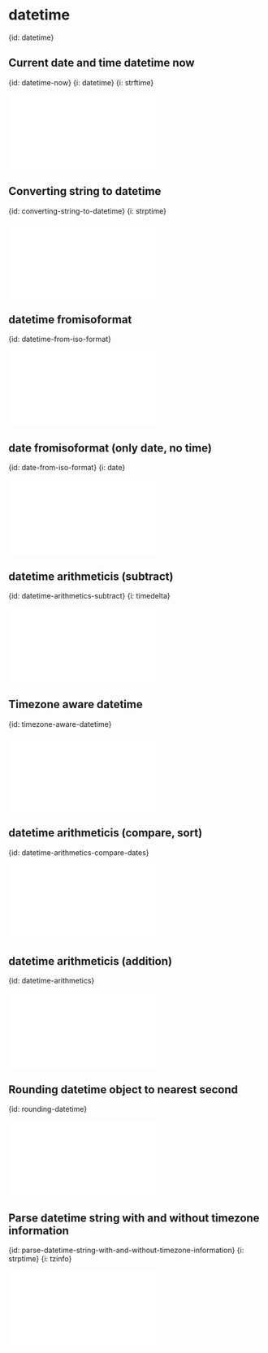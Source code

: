 # datetime
{id: datetime}

## Current date and time datetime now
{id: datetime-now}
{i: datetime}
{i: strftime}

![](examples/datetime/datetime_now.py)


## Converting string to datetime
{id: converting-string-to-datetime}
{i: strptime}

![](examples/datetime/converting_string_to_datetime.py)

## datetime fromisoformat
{id: datetime-from-iso-format}

![](examples/datetime/datetime_fromisoformat.py)

## date fromisoformat (only date, no time)
{id: date-from-iso-format}
{i: date}

![](examples/datetime/date_fromisoformat.py)

## datetime arithmeticis (subtract)
{id: datetime-arithmetics-subtract}
{i: timedelta}

![](examples/datetime/subtract_date.py)

## Timezone aware datetime
{id: timezone-aware-datetime}

![](examples/datetime/time_since.py)

## datetime arithmeticis (compare, sort)
{id: datetime-arithmetics-compare-dates}

![](examples/datetime/compare_dates.py)

## datetime arithmeticis (addition)
{id: datetime-arithmetics}

![](examples/datetime/add_timedelta.py)

## Rounding datetime object to nearest second
{id: rounding-datetime}

![](examples/datetime/datetime_rounding.py)

## Parse datetime string with and without timezone information
{id: parse-datetime-string-with-and-without-timezone-information}
{i: strptime}
{i: tzinfo}

![](examples/datetime/parse_string.py)
